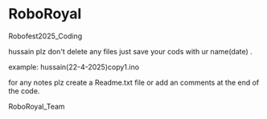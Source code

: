# RoboRoyal
Robofest2025_Coding

hussain plz don't delete any files just save your cods with ur name(date) .

example:
hussain(22-4-2025)copy1.ino 

for any notes plz create a Readme.txt file or add an comments at the end of the code.

RoboRoyal_Team
